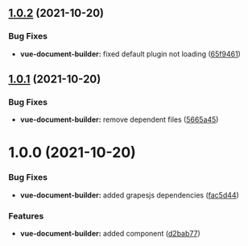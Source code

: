 ## [1.0.2](https://github.com/devprojx/vue-document-builder/compare/v1.0.1...v1.0.2) (2021-10-20)


### Bug Fixes

* **vue-document-builder:** fixed default plugin not loading ([65f9461](https://github.com/devprojx/vue-document-builder/commit/65f9461709e466c44bf70badd8fd03af7e182e32))

## [1.0.1](https://github.com/devprojx/vue-document-builder/compare/v1.0.0...v1.0.1) (2021-10-20)


### Bug Fixes

* **vue-document-builder:** remove dependent files ([5665a45](https://github.com/devprojx/vue-document-builder/commit/5665a45fe419f64f3c8a3ada934d29e10fc3b87a))

# 1.0.0 (2021-10-20)


### Bug Fixes

* **vue-document-builder:** added grapesjs dependencies ([fac5d44](https://github.com/devprojx/vue-document-builder/commit/fac5d443c931df557aa12b094ca8bea2bc9e709f))


### Features

* **vue-document-builder:** added component ([d2bab77](https://github.com/devprojx/vue-document-builder/commit/d2bab7730c78aeee426c31da479ea88106207f9f))
